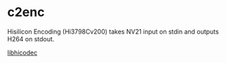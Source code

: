 # c2enc
Hisilicon Encoding (Hi3798Cv200) takes NV21 input on stdin and outputs H264 on stdout.

[libhicodec](https://gitlab.com/leandrotsampa/libhicodec)
